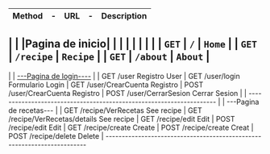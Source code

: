        
|        Method  |    -   |     URL   |  -           |           Description|
|----------------|--------|-----------|--------------|----------------------|
|
|
|Pagina de inicio| | |
| | | |
|
|        `GET`     |                `/`                  |              `Home`   |
|        `GET`     |             `/recipe`               |             `Recipe`   |
|        `GET`     |             `/about`               |              `About`   |
-----------------------------------------------------------------
|
|                     [---Pagina de login----](url)
|
|        GET             /user                                Registro User
|        GET             /user/login                          Formulario Login
|        GET             /user/CrearCuenta                    Registro
|        POST            /user/CrearCuenta                    Registro
|       POST            /user/CerrarSesion                   Cerrar Sesion
|
|      --------------------------------------------------------------------
|
|                      ---Pagina de recetas---
|
|        GET             /recipe/VerRecetas                     See recipe
|        GET             /recipe/VerRecetas/details             See recipe
|        GET             /recipe/edit                           Edit
|        POST            /recipe/edit                           Edit
|        GET             /recipe/create                         Create
|        POST            /recipe/create                         Creat
|        POST            /recipe/delete                         Delete
|  ------------------------------------------------------------------------
